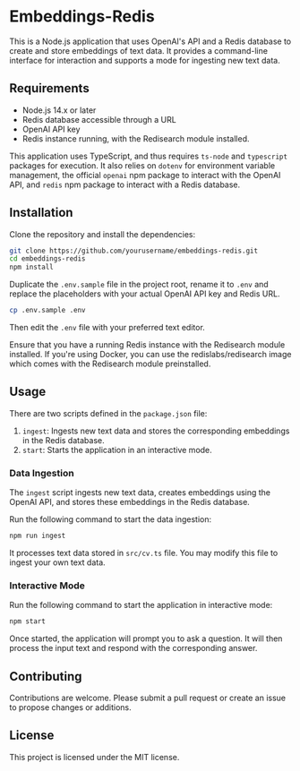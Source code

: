 # Embeddings-Redis

This is a Node.js application that uses OpenAI's API and a Redis database to create and store embeddings of text data. It provides a command-line interface for interaction and supports a mode for ingesting new text data.

## Requirements

- Node.js 14.x or later
- Redis database accessible through a URL
- OpenAI API key
- Redis instance running, with the Redisearch module installed.

This application uses TypeScript, and thus requires `ts-node` and `typescript` packages for execution. It also relies on `dotenv` for environment variable management, the official `openai` npm package to interact with the OpenAI API, and `redis` npm package to interact with a Redis database.

## Installation

Clone the repository and install the dependencies:

```bash
git clone https://github.com/yourusername/embeddings-redis.git
cd embeddings-redis
npm install
```

Duplicate the `.env.sample` file in the project root, rename it to `.env` and replace the placeholders with your actual OpenAI API key and Redis URL.

```bash
cp .env.sample .env
```

Then edit the `.env` file with your preferred text editor.

Ensure that you have a running Redis instance with the Redisearch module installed. If you're using Docker, you can use the redislabs/redisearch image which comes with the Redisearch module preinstalled.

## Usage

There are two scripts defined in the `package.json` file:

1. `ingest`: Ingests new text data and stores the corresponding embeddings in the Redis database.
2. `start`: Starts the application in an interactive mode.

### Data Ingestion

The `ingest` script ingests new text data, creates embeddings using the OpenAI API, and stores these embeddings in the Redis database.

Run the following command to start the data ingestion:

```bash
npm run ingest
```

It processes text data stored in `src/cv.ts` file. You may modify this file to ingest your own text data.

### Interactive Mode

Run the following command to start the application in interactive mode:

```bash
npm start
```

Once started, the application will prompt you to ask a question. It will then process the input text and respond with the corresponding answer.

## Contributing

Contributions are welcome. Please submit a pull request or create an issue to propose changes or additions.

## License

This project is licensed under the MIT license.
